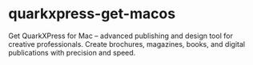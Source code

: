 # quarkxpress-get-macos
Get QuarkXPress for Mac – advanced publishing and design tool for creative professionals. Create brochures, magazines, books, and digital publications with precision and speed.  
